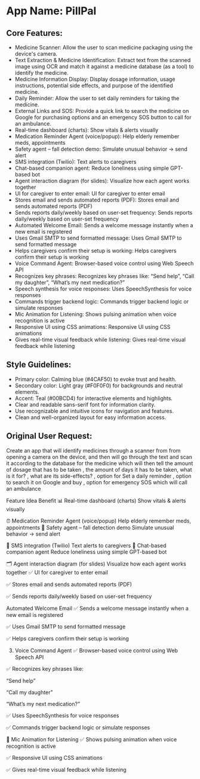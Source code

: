# **App Name**: PillPal

## Core Features:

- Medicine Scanner: Allow the user to scan medicine packaging using the device's camera.
- Text Extraction & Medicine Identification: Extract text from the scanned image using OCR and match it against a medicine database (as a tool) to identify the medicine.
- Medicine Information Display: Display dosage information, usage instructions, potential side effects, and purpose of the identified medicine.
- Daily Reminder: Allow the user to set daily reminders for taking the medicine.
- External Links and SOS: Provide a quick link to search the medicine on Google for purchasing options and an emergency SOS button to call for an ambulance.
- Real-time dashboard (charts): Show vitals & alerts visually
- Medication Reminder Agent (voice/popup): Help elderly remember meds, appointments
- Safety agent – fall detection demo: Simulate unusual behavior → send alert
- SMS integration (Twilio): Text alerts to caregivers
- Chat-based companion agent: Reduce loneliness using simple GPT-based bot
- Agent interaction diagram (for slides): Visualize how each agent works together
- UI for caregiver to enter email: UI for caregiver to enter email
- Stores email and sends automated reports (PDF): Stores email and sends automated reports (PDF)
- Sends reports daily/weekly based on user-set frequency: Sends reports daily/weekly based on user-set frequency
- Automated Welcome Email: Sends a welcome message instantly when a new email is registered
- Uses Gmail SMTP to send formatted message: Uses Gmail SMTP to send formatted message
- Helps caregivers confirm their setup is working: Helps caregivers confirm their setup is working
- Voice Command Agent: Browser-based voice control using Web Speech API
- Recognizes key phrases: Recognizes key phrases like: “Send help”, “Call my daughter”, “What’s my next medication?”
- Speech synthesis for voice responses: Uses SpeechSynthesis for voice responses
- Commands trigger backend logic: Commands trigger backend logic or simulate responses
- Mic Animation for Listening: Shows pulsing animation when voice recognition is active
- Responsive UI using CSS animations: Responsive UI using CSS animations
- Gives real-time visual feedback while listening: Gives real-time visual feedback while listening

## Style Guidelines:

- Primary color: Calming blue (#4CAF50) to evoke trust and health.
- Secondary color: Light gray (#F0F0F0) for backgrounds and neutral elements.
- Accent: Teal (#00BCD4) for interactive elements and highlights.
- Clear and readable sans-serif font for information clarity.
- Use recognizable and intuitive icons for navigation and features.
- Clean and well-organized layout for easy information access.

## Original User Request:
Create an app that will identify medicines through a scanner from from opening a camera on the device, and then will go through the text and scan it according to the database for the medicine which will then tell the amount of dosage that has to be taken , the amount of days it has to be taken, what is it for? , what are its side-effects? , option for Set a daily reminder , option to search it on Google and buy , option for emergency SOS which will call an ambulance

Feature Idea	Benefit
📊 Real-time dashboard (charts)	Show vitals & alerts visually
		
⏰ Medication Reminder Agent (voice/popup)	Help elderly remember meds, appointments
🔄 Safety agent – fall detection demo	Simulate unusual behavior → send alert
	
📱 SMS integration (Twilio)	Text alerts to caregivers
💬 Chat-based companion agent	Reduce loneliness using simple GPT-based bot
	
🗂️ Agent interaction diagram (for slides)	Visualize how each agent works together
✅ UI for caregiver to enter email

✅ Stores email and sends automated reports (PDF)

✅ Sends reports daily/weekly based on user-set frequency

Automated Welcome Email
✅ Sends a welcome message instantly when a new email is registered

✅ Uses Gmail SMTP to send formatted message

✅ Helps caregivers confirm their setup is working

3. Voice Command Agent
✅ Browser-based voice control using Web Speech API

✅ Recognizes key phrases like:

“Send help”

“Call my daughter”

“What’s my next medication?”

✅ Uses SpeechSynthesis for voice responses

✅ Commands trigger backend logic or simulate responses


 🎨 Mic Animation for Listening
✅ Shows pulsing animation when voice recognition is active

✅ Responsive UI using CSS animations

✅ Gives real-time visual feedback while listening
  